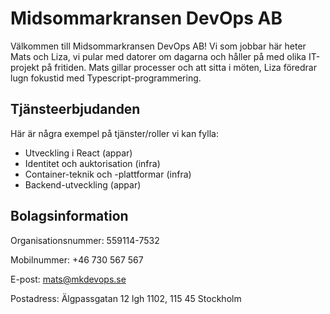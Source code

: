 
# Midsommarkransen DevOps AB

Välkommen till Midsommarkransen DevOps AB! Vi som jobbar här heter Mats och Liza, vi pular med datorer om dagarna och håller på med olika IT-projekt på fritiden. Mats gillar processer och att sitta i möten, Liza föredrar lugn fokustid med Typescript-programmering.

## Tjänsteerbjudanden

Här är några exempel på tjänster/roller vi kan fylla:
- Utveckling i React (appar)
- Identitet och auktorisation (infra)
- Container-teknik och -plattformar (infra)
- Backend-utveckling (appar)

## Bolagsinformation

Organisationsnummer: 559114-7532

Mobilnummer: +46 730 567 567

E-post: mats@mkdevops.se

Postadress: Älgpassgatan 12 lgh 1102, 115 45 Stockholm


